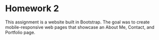 # Homework 2

This assignment is a website built in Bootstrap. The goal was to create mobile-responsive web pages that showcase an About Me, Contact, and Portfolio page.
